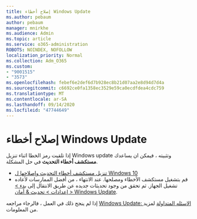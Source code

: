 ```yaml
---
title: إصلاح أخطاء Windows Update
ms.author: pebaum
author: pebaum
manager: mnirkhe
ms.audience: Admin
ms.topic: article
ms.service: o365-administration
ROBOTS: NOINDEX, NOFOLLOW
localization_priority: Normal
ms.collection: Adm_O365
ms.custom:
- "9001515"
- "3573"
ms.openlocfilehash: febef6e2def6d7b928ec8b21d07aa2e8d94d7d4a
ms.sourcegitcommit: c6692ce0fa1358ec3529e59ca0ecdfdea4cdc759
ms.translationtype: MT
ms.contentlocale: ar-SA
ms.lasthandoff: 09/14/2020
ms.locfileid: "47744649"
---
```

# <a name="fix-windows-update-errors"></a>إصلاح أخطاء Windows Update

إذا تلقيت رمز الخطا اثناء تنزيل Windows update وتثبيته ، فيمكن ان يساعدك **مستكشف أخطاء التحديث** في حل المشكلة.

- [تنزيل مستكشف أخطاء التحديث وإصلاحها ل Windows 10](https://support.microsoft.com/help/4027322/windows-update-troubleshooter)
- قم بتشغيل مستكشف الأخطاء ومصلحها. عند الانتهاء ، من أفضل الممارسات لأعاده تشغيل الجهاز. ثم تحقق من وجود تحديثات جديده عن طريق الانتقال إلى [بدء > إعدادات > تحديث & أمان > Windows Update](ms-settings:windowsupdate).

إذا لم ينجح ذلك في العمل ، فالرجاء مراجعه [Windows Update: الاسئله المتداولة](https://support.microsoft.com/help/12373/windows-update-faq) لمزيد من المعلومات.

